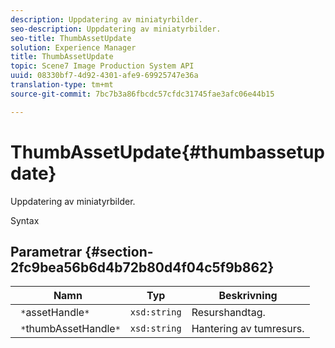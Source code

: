 ```yaml
---
description: Uppdatering av miniatyrbilder.
seo-description: Uppdatering av miniatyrbilder.
seo-title: ThumbAssetUpdate
solution: Experience Manager
title: ThumbAssetUpdate
topic: Scene7 Image Production System API
uuid: 08330bf7-4d92-4301-afe9-69925747e36a
translation-type: tm+mt
source-git-commit: 7bc7b3a86fbcdc57cfdc31745fae3afc06e44b15

---
```



# ThumbAssetUpdate{#thumbassetupdate}

Uppdatering av miniatyrbilder.

Syntax

## Parametrar {#section-2fc9bea56b6d4b72b80d4f04c5f9b862}

| Namn | Typ | Beskrivning |
|---|---|---|
| ` *`assetHandle`*` | `xsd:string` | Resurshandtag. |
| ` *`thumbAssetHandle`*` | `xsd:string` | Hantering av tumresurs. |

